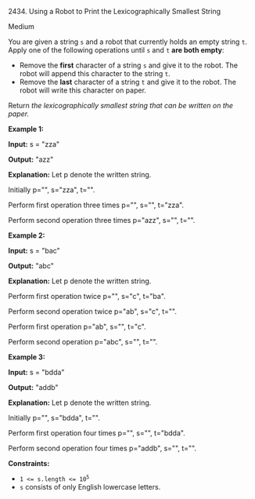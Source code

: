 2434\. Using a Robot to Print the Lexicographically Smallest String

Medium

You are given a string `s` and a robot that currently holds an empty string `t`. Apply one of the following operations until `s` and `t` **are both empty**:

*   Remove the **first** character of a string `s` and give it to the robot. The robot will append this character to the string `t`.
*   Remove the **last** character of a string `t` and give it to the robot. The robot will write this character on paper.

Return _the lexicographically smallest string that can be written on the paper._

**Example 1:**

**Input:** s = "zza"

**Output:** "azz"

**Explanation:** Let p denote the written string.

Initially p="", s="zza", t="".

Perform first operation three times p="", s="", t="zza".

Perform second operation three times p="azz", s="", t="". 

**Example 2:**

**Input:** s = "bac"

**Output:** "abc"

**Explanation:** Let p denote the written string.

Perform first operation twice p="", s="c", t="ba".

Perform second operation twice p="ab", s="c", t="".

Perform first operation p="ab", s="", t="c".

Perform second operation p="abc", s="", t="". 

**Example 3:**

**Input:** s = "bdda"

**Output:** "addb"

**Explanation:** Let p denote the written string.

Initially p="", s="bdda", t="".

Perform first operation four times p="", s="", t="bdda".

Perform second operation four times p="addb", s="", t="". 

**Constraints:**

*   <code>1 <= s.length <= 10<sup>5</sup></code>
*   `s` consists of only English lowercase letters.